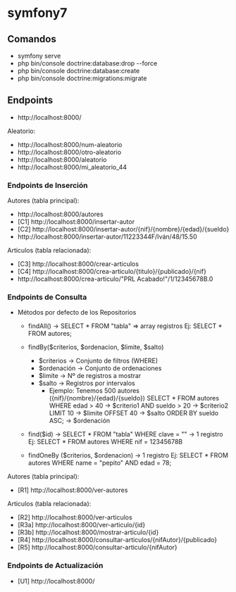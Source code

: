 <!-- README.md -->
# symfony7

## Comandos
- symfony serve
- php bin/console doctrine:database:drop --force
- php bin/console doctrine:database:create
- php bin/console doctrine:migrations:migrate

## Endpoints
- http://localhost:8000/

Aleatorio:
- http://localhost:8000/num-aleatorio
- http://localhost:8000/otro-aleatorio
- http://localhost:8000/aleatorio
- http://localhost:8000/mi_aleatorio_44

### Endpoints de Inserción

Autores (tabla principal):
- http://localhost:8000/autores
- [C1] http://localhost:8000/insertar-autor
- [C2] http://localhost:8000/insertar-autor/{nif}/{nombre}/{edad}/{sueldo}
- http://localhost:8000/insertar-autor/11223344F/Iván/48/15.50

Articulos (tabla relacionada): 
- [C3] http://localhost:8000/crear-articulos
- [C4] http://localhost:8000/crea-articulo/{titulo}/{publicado}/{nif}
- http://localhost:8000/crea-articulo/"PRL Acabado!"/1/12345678B.0

### Endpoints de Consulta

- Métodos por defecto de los Repositorios
  - findAll() -> SELECT * FROM "tabla" => array registros
    Ej: SELECT * FROM autores;

  - findBy($criterios, $ordenacion, $limite, $salto)
    - $criterios -> Conjunto de filtros (WHERE)
    - $ordenación -> Conjunto de ordenaciones
    - $limite -> Nº de registros a mostrar
    - $salto -> Registros por intervalos
      - Ejemplo: Tenemos 500 autores 
  ({nif}/{nombre}/{edad}/{sueldo})
  SELECT * FROM autores
  WHERE edad > 40       -> $criterio1
  AND sueldo > 20       -> $criterio2
  LIMIT 10              -> $limite
  OFFSET 40             -> $salto
  ORDER BY sueldo ASC;  -> $ordenación
        
  - find($id) -> SELECT * FROM "tabla" WHERE clave = "" -> 1 registro
    Ej: SELECT * FROM autores WHERE nif = 12345678B

  - findOneBy ($criterios, $ordenacion) -> 1 registro
    Ej: SELECT * FROM autores
        WHERE name = "pepito"
        AND edad = 78;


Autores (tabla principal):
- [R1] http://localhost:8000/ver-autores

Articulos (tabla relacionada):
- [R2] http://localhost:8000/ver-articulos
- [R3a] http://localhost:8000/ver-articulo/{id}
- [R3b] http://localhost:8000/mostrar-articulo/{id}
- [R4] http://localhost:8000/consultar-articulos/{nifAutor}/{publicado}
- [R5] http://localhost:8000/consultar-articulo/{nifAutor}

### Endpoints de Actualización

- [U1] http://localhost:8000/
